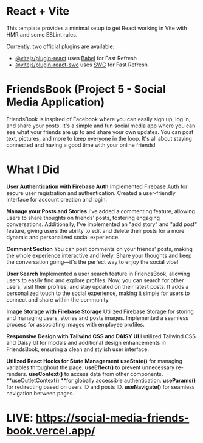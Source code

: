 # React + Vite

This template provides a minimal setup to get React working in Vite with HMR and some ESLint rules.

Currently, two official plugins are available:

- [@vitejs/plugin-react](https://github.com/vitejs/vite-plugin-react/blob/main/packages/plugin-react/README.md) uses [Babel](https://babeljs.io/) for Fast Refresh
- [@vitejs/plugin-react-swc](https://github.com/vitejs/vite-plugin-react-swc) uses [SWC](https://swc.rs/) for Fast Refresh

# FriendsBook (Project 5 - Social Media Application)

FriendsBook is inspired of Facebook where you can easily sign up, log in, and share your posts. It's a simple and fun social media app where you can see what your friends are up to and share your own updates. You can post text, pictures, and more to keep everyone in the loop. It's all about staying connected and having a good time with your online friends!

# What I Did

**User Authentication with Firebase Auth**
Implemented Firebase Auth for secure user registration and authentication.
Created a user-friendly interface for account creation and login.

**Manage your Posts and Stories**
I've added a commenting feature, allowing users to share thoughts on friends' posts, fostering engaging conversations. Additionally, I've implemented an "add story" and "add post" feature, giving users the ability to edit and delete their posts for a more dynamic and personalized social experience.

**Comment Section**
You can post comments on your friends' posts, making the whole experience interactive and lively. Share your thoughts and keep the conversation going—it's the perfect way to enjoy the social vibe!

**User Search**
Implemented a user search feature in FriendsBook, allowing users to easily find and explore profiles. Now, you can search for other users, visit their profiles, and stay updated on their latest posts. It adds a personalized touch to the social experience, making it simple for users to connect and share within the community.

**Image Storage with Firebase Storage**
Utilized Firebase Storage for storing and managing users, stories and posts images.
Implemented a seamless process for associating images with employee profiles.

**Responsive Design with Tailwind CSS and DAISY UI**
I utilized Tailwind CSS and Daisy UI for modals and additional design enhancements in FriendsBook, ensuring a clean and stylish user interface.

**Utilized React Hooks for State Management**
**useState()** for managing variables throughout the page.
**useEffect()** to prevent unnecessary re-renders.
**useContext()** to access data from other components.
**useOutletContext() **for globally accessible authentication.
**useParams()** for redirecting based on users ID and posts ID.
**useNavigate()** for seamless navigation between pages.

# LIVE: https://social-media-friends-book.vercel.app/

